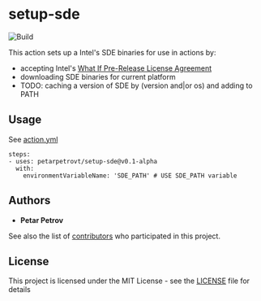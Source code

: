 # setup-sde

![Build](https://github.com/petarpetrovt/setup-sde/workflows/Build/badge.svg?branch=master)

This action sets up a Intel's SDE binaries for use in actions by:

* accepting Intel's [What If Pre-Release License Agreement](https://software.intel.com/protected-download/267266/144917)
* downloading SDE binaries for current platform
* TODO: caching a version of SDE by (version and|or os) and adding to PATH

## Usage

See [action.yml](https://github.com/petarpetrovt/setup-sde/.github/actions/setup-sde/action.yml)

```
steps:
- uses: petarpetrovt/setup-sde@v0.1-alpha
  with:
    environmentVariableName: 'SDE_PATH' # USE SDE_PATH variable
```

## Authors

* **Petar Petrov**

See also the list of [contributors](https://github.com/SharpPTP/setup-sde/graphs/contributors) who participated in this project.

## License

This project is licensed under the MIT License - see the [LICENSE](LICENSE) file for details
